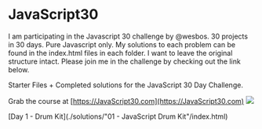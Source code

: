 # JavaScript30
I am participating in the Javascript 30 challenge by @wesbos. 30 projects in 30 days. Pure Javascript only.
My solutions to each problem can be found in the index.html files in each folder. I want to leave the original structure intact. 
Please join me in the challenge by checking out the link below.

Starter Files + Completed solutions for the JavaScript 30 Day Challenge.

Grab the course at [https://JavaScript30.com](https://JavaScript30.com)
![](https://javascript30.com/images/JS3-social-share.png)

[Day 1 -  Drum Kit](./solutions/"01 - JavaScript Drum Kit"/index.html)